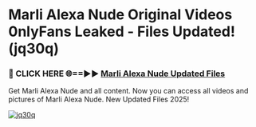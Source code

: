 # Marli Alexa Nude Original Videos 0nlyFans Leaked - Files Updated! (jq30q)

<h3>🔴 CLICK HERE 🌐==►► <a href="https://tinyurl.com/52m3yx9h" rel="nofollow">Marli Alexa Nude Updated Files</a></h3>

Get Marli Alexa Nude and all content. Now you can access all videos and pictures of Marli Alexa Nude. New Updated Files 2025!

[![jq30q](https://i.imgur.com/TnHtlc8.gif)](https://tinyurl.com/52m3yx9h)

